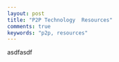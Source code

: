 ```yaml
---
layout: post
title: "P2P Technology  Resources"
comments: true
keywords: "p2p, resources"
---
```


asdfasdf
